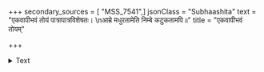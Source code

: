 +++
secondary_sources = [ "MSS_7541",]
jsonClass = "Subhaashita"
text = "एकवापीभवं तोयं पात्रापात्रविशेषतः।  \nआम्रे मधुरतामेति निम्बे कटुकतामपि॥"
title = "एकवापीभवं तोयम्"

+++

<details><summary>Text</summary>

एकवापीभवं तोयं पात्रापात्रविशेषतः।  
आम्रे मधुरतामेति निम्बे कटुकतामपि॥
</details>
